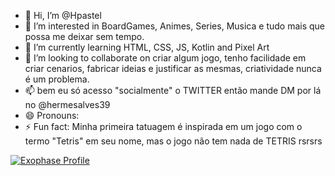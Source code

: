- 👋 Hi, I’m @Hpastel
- 👀 I’m interested in BoardGames, Animes, Series, Musica e tudo mais que possa me deixar sem tempo.
- 🌱 I’m currently learning HTML, CSS, JS, Kotlin and Pixel Art
- 💞️ I’m looking to collaborate on criar algum jogo, tenho facilidade em criar cenarios, fabricar ideias e justificar as mesmas, criatividade nunca é um problema.
- 📫 bem eu só acesso "socialmente" o TWITTER então mande DM por lá no @hermesalves39
- 😄 Pronouns: 
- ⚡ Fun fact: Minha primeira tatuagem é inspirada em um jogo com o termo "Tetris" em seu nome, mas o jogo não tem nada de TETRIS rsrsrs

<!---
Hpastel/Hpastel is a ✨ special ✨ repository because its `README.md` (this file) appears on your GitHub profile.
You can click the Preview link to take a look at your changes.
--->
[![Exophase Profile](https://card.exophase.com/2/0/75549.png?1732200667)](https://www.exophase.com/user/hpastel/)
